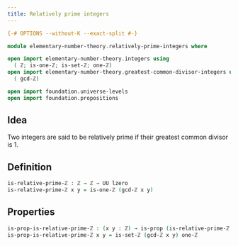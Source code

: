 ```yaml
---
title: Relatively prime integers
---
```


```agda
{-# OPTIONS --without-K --exact-split #-}

module elementary-number-theory.relatively-prime-integers where

open import elementary-number-theory.integers using
  ( ℤ; is-one-ℤ; is-set-ℤ; one-ℤ)
open import elementary-number-theory.greatest-common-divisor-integers using
  ( gcd-ℤ)

open import foundation.universe-levels
open import foundation.propositions
```

## Idea

Two integers are said to be relatively prime if their greatest common divisor is 1.

## Definition

```agda
is-relative-prime-ℤ : ℤ → ℤ → UU lzero
is-relative-prime-ℤ x y = is-one-ℤ (gcd-ℤ x y)
```

## Properties

```agda
is-prop-is-relative-prime-ℤ : (x y : ℤ) → is-prop (is-relative-prime-ℤ x y)
is-prop-is-relative-prime-ℤ x y = is-set-ℤ (gcd-ℤ x y) one-ℤ
```
